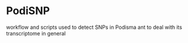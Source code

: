 # PodiSNP
workflow and scripts used to detect SNPs in Podisma ant to deal with its transcriptome in general
